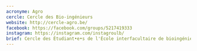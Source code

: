 ```yaml
---
acronyme: Agro
cercle: Cercle des Bio-ingénieurs
website: http://cercle-agro.be/
facebook: https://facebook.com/groups/5217419333
instagram: https://instagram.com/instagroulb/
brief: Cercle des Étudiant•e•s de l'École interfacultaire de bioingénieurs
---
```

